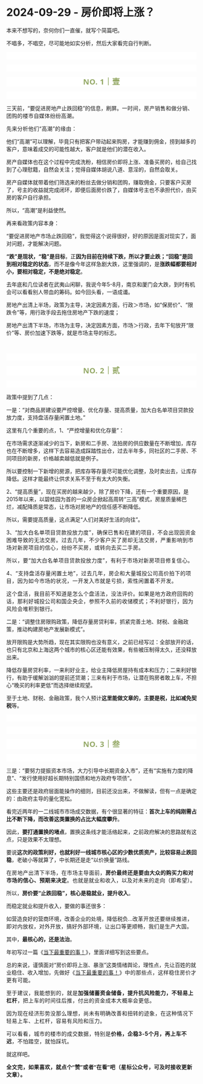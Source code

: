 # 2024-09-29 - 房价即将上涨？

<p style="visibility: visible;">本来不想写的，奈何你们一直催，就写个简篇吧。</p><p style="visibility: visible;">不唱多，不唱空，尽可能地如实分析，然后大家看完自行判断。</p><p style="-webkit-tap-highlight-color: transparent;outline: 0px;font-family: &quot;PingFang SC&quot;, system-ui, -apple-system, BlinkMacSystemFont, &quot;Helvetica Neue&quot;, &quot;Hiragino Sans GB&quot;, &quot;Microsoft YaHei UI&quot;, &quot;Microsoft YaHei&quot;, Arial, sans-serif;letter-spacing: 0.544px;text-wrap: wrap;background-color: rgb(255, 255, 255);visibility: visible;"><br style="-webkit-tap-highlight-color: transparent;outline: 0px;visibility: visible;"></p><p style="-webkit-tap-highlight-color: transparent;outline: 0px;letter-spacing: 0.544px;text-wrap: wrap;font-family: system-ui, -apple-system, BlinkMacSystemFont, &quot;Helvetica Neue&quot;, &quot;PingFang SC&quot;, &quot;Hiragino Sans GB&quot;, &quot;Microsoft YaHei UI&quot;, &quot;Microsoft YaHei&quot;, Arial, sans-serif;background-color: rgb(255, 255, 255);visibility: visible;"><br style="-webkit-tap-highlight-color: transparent;outline: 0px;visibility: visible;"></p><p style="-webkit-tap-highlight-color: transparent;outline: 0px;letter-spacing: 0.544px;text-wrap: wrap;color: rgb(34, 34, 34);font-family: -apple-system-font, system-ui, &quot;Helvetica Neue&quot;, &quot;PingFang SC&quot;, &quot;Hiragino Sans GB&quot;, &quot;Microsoft YaHei UI&quot;, &quot;Microsoft YaHei&quot;, Arial, sans-serif;background-color: rgb(255, 255, 255);text-align: center;visibility: visible;"><span style="-webkit-tap-highlight-color: transparent;outline: 0px;font-weight: bold;line-height: 25px;color: rgb(149, 169, 103);font-size: 20px;visibility: visible;">NO. 1｜壹</span></p><p style="-webkit-tap-highlight-color: transparent;outline: 0px;letter-spacing: 0.544px;text-wrap: wrap;color: rgb(34, 34, 34);font-family: -apple-system-font, system-ui, &quot;Helvetica Neue&quot;, &quot;PingFang SC&quot;, &quot;Hiragino Sans GB&quot;, &quot;Microsoft YaHei UI&quot;, &quot;Microsoft YaHei&quot;, Arial, sans-serif;background-color: rgb(255, 255, 255);text-align: center;visibility: visible;"><br style="-webkit-tap-highlight-color: transparent;outline: 0px;visibility: visible;"></p><p style="visibility: visible;">三天前，“要促进房地产止跌回稳”的信息，刷屏。<span style="font-size: var(--articleFontsize); letter-spacing: 0.034em; visibility: visible;">一时间，</span><span style="font-size: var(--articleFontsize); letter-spacing: 0.034em; visibility: visible;">房产销售和</span><span style="font-size: var(--articleFontsize); letter-spacing: 0.034em; visibility: visible;">做分销</span><span style="font-size: var(--articleFontsize); letter-spacing: 0.034em; visibility: visible;">、团购的楼市自媒体纷纷高潮。</span></p><p style="visibility: visible;"><span style="font-size: var(--articleFontsize); letter-spacing: 0.034em; visibility: visible;"></span><span style="font-size: var(--articleFontsize); letter-spacing: 0.034em; visibility: visible;">先来分析他们“高潮”的缘由：</span></p><p style="visibility: visible;">他们“高潮”可以理解，毕竟只有把客户带动起来购房，才能赚到佣金，捞到越多的客户，意味着成交的可能性越大，客户就是他们的潜在收入。<br style="visibility: visible;"></p><p style="visibility: visible;">房产自媒体也在这个过程中完成洗粉，相信房价即将上涨、准备买房的，给自己找到了心理慰籍，自然会关注；觉得自媒体胡说八道、意淫的，自然会取关。</p><p style="visibility: visible;">房产自媒体就带着他们筛选来的粉丝去做分销和团购，赚取佣金，只要客户买房了，号主的收益就完成闭环，即便后面房价跌了，自媒体号主也不承担代价，由买房的客户自行承担。<br style="visibility: visible;"></p><p style="visibility: visible;">所以，“高潮”是利益使然。<br style="visibility: visible;"></p><p style="visibility: visible;">再来看政策内容本身：<br style="visibility: visible;"></p><p style="visibility: visible;">“要促进房地产市场止跌回稳”，我觉得这个说得很好，好的原因是面对现实了，面对问题，才能解决问题。<br style="visibility: visible;"></p><p style="visibility: visible;"><strong style="visibility: visible;">“跌”是现状，“稳”是目标</strong>，正<strong style="visibility: visible;">因为目前在持续下跌，所以才要止跌；“回稳”是回到相对稳定的状态</strong>，而不是像今年这样急剧大跌，这里强调的，是<strong style="visibility: visible;">涨跌幅都要相对小，要相对稳定，不是绝对稳定</strong>。</p><p style="visibility: visible;">去年底和几位读者在武夷山闲聊，我说今年5-8月，南京和厦门会大跌，到时有机会可以看看别人带血的筹码。如今回头看，一语成谶。<br style="visibility: visible;"></p><p style="visibility: visible;">房地产出清上半场，政策为主导，决定因素方面，行政＞市场，如“保房价”、“限跌令”等，用行政手段去拖住房地产下跌的速度；</p><p>房地产出清下半场，市场为主导，决定因素方面，市场＞行政，去年下旬放开“限价”等、房价加速下跌等，就是市场主导的标志。</p><p><br></p><p style="-webkit-tap-highlight-color: transparent;outline: 0px;letter-spacing: 0.544px;text-wrap: wrap;font-family: system-ui, -apple-system, BlinkMacSystemFont, &quot;Helvetica Neue&quot;, &quot;PingFang SC&quot;, &quot;Hiragino Sans GB&quot;, &quot;Microsoft YaHei UI&quot;, &quot;Microsoft YaHei&quot;, Arial, sans-serif;background-color: rgb(255, 255, 255);visibility: visible;"><br style="-webkit-tap-highlight-color: transparent;outline: 0px;visibility: visible;"></p><p style="-webkit-tap-highlight-color: transparent;outline: 0px;letter-spacing: 0.544px;text-wrap: wrap;color: rgb(34, 34, 34);font-family: -apple-system-font, system-ui, &quot;Helvetica Neue&quot;, &quot;PingFang SC&quot;, &quot;Hiragino Sans GB&quot;, &quot;Microsoft YaHei UI&quot;, &quot;Microsoft YaHei&quot;, Arial, sans-serif;background-color: rgb(255, 255, 255);text-align: center;visibility: visible;"><span style="-webkit-tap-highlight-color: transparent;outline: 0px;font-weight: bold;line-height: 25px;color: rgb(149, 169, 103);font-size: 20px;visibility: visible;">NO. 2｜贰</span></p><p style="-webkit-tap-highlight-color: transparent;outline: 0px;letter-spacing: 0.544px;text-wrap: wrap;color: rgb(34, 34, 34);font-family: -apple-system-font, system-ui, &quot;Helvetica Neue&quot;, &quot;PingFang SC&quot;, &quot;Hiragino Sans GB&quot;, &quot;Microsoft YaHei UI&quot;, &quot;Microsoft YaHei&quot;, Arial, sans-serif;background-color: rgb(255, 255, 255);text-align: center;visibility: visible;"><br style="-webkit-tap-highlight-color: transparent;outline: 0px;visibility: visible;"></p><p>政策中提到了几点：</p><p>一是：“对商品房建设要严控增量、优化存量、提高质量，加大白名单项目贷款投放力度，支持盘活存量闲置土地。”<br></p><p>这里有几个重要的点，1、“严控增量和优化存量”：</p><p>在市场需求逐渐减少的当下，新房和二手房、法拍房的供应数量在不断增加，库存也在不断增多，这样下去容易造成踩踏性出仓，过去半年多，同社区的二手房、不同项目的新房，价格越卖越低就是例子。<br></p><p>所以要控制一下新增的房源，把库存等存量尽可能优化调整，及时卖出去，让库存降低。这样才能最终让供求关系不至于有太大的失衡。</p><p>2、“提高质量”，现在买房的越来越少，除了房价下降，还有一个重要原因，是2015年以来，以碧桂园为首的一众房企掀起高周转“三高”模式，房屋质量稀巴烂，减配降质是常态，让市场对房地产的信任感不断降低。<br></p><p>所以，需要提高质量，这点满足“人们对美好生活的向往”。<br></p><p>3、“<span style="letter-spacing: 0.578px;text-wrap: wrap;">加大白名单项目贷款投放力度”，确保已售和在建的项目，不会出现因资金困难导致的无法交房。过去几年，不少客户买了房却无法交房，严重影响到市场对新房项目的信心，纷纷不买房，或转向去买二手房。</span></p><p><span style="letter-spacing: 0.578px;text-wrap: wrap;">所以，要“<span style="letter-spacing: 0.578px;text-wrap: wrap;">加大白名单项目贷款投放力度”，有利于市场对新房项目修复信心。</span></span></p><p><span style="letter-spacing: 0.578px;text-wrap: wrap;"><span style="letter-spacing: 0.578px;text-wrap: wrap;">4、“<span style="letter-spacing: 0.578px;text-wrap: wrap;">支持盘活存量</span><span style="letter-spacing: 0.578px;text-wrap: wrap;">闲置土地”，过去几年，房企和大量城投公司高价拍下的项目，因为如今市场的状况，一开发入市就是亏损，索性闲置着不开发。</span></span></span></p><p><span style="letter-spacing: 0.578px;text-wrap: wrap;"><span style="letter-spacing: 0.578px;text-wrap: wrap;"><span style="letter-spacing: 0.578px;text-wrap: wrap;">这个盘活，我目前不知道是怎么个盘活法，没法评价。如果是地方政府回购的话，那利好城投公司和国企央企，参照不久前的收储模式；不利好银行，因为风险会堆积到银行。<br></span></span></span></p><p>二是：“调整住房限购政策，降低存量房贷利率，抓紧完善土地、财税、金融政策，推动构建房地产发展新模式”。</p><p>放开限购是大势所趋，现在其实限购也没有意义，之前已经写过：全部放开的话，也只有北京和上海这两个城市的核心区还能有效果，有些被压制得太久，还没释放出来。<br></p><p>降低存量房贷利率，一来利好业主，给业主降低房屋持有成本和压力；二来利好银行，有助于缓解汹汹的提前还贷潮；三来有利于市场，让潜在购房者敢上车，不担心“晚买的利率更低”而选择继续观望。<br></p><p>至于土地、财税、金融政策，我个人预计<strong>这里能做文章的，主要是税，比如减免契税</strong>等。</p><p style="-webkit-tap-highlight-color: transparent;outline: 0px;font-family: &quot;PingFang SC&quot;, system-ui, -apple-system, BlinkMacSystemFont, &quot;Helvetica Neue&quot;, &quot;Hiragino Sans GB&quot;, &quot;Microsoft YaHei UI&quot;, &quot;Microsoft YaHei&quot;, Arial, sans-serif;letter-spacing: 0.544px;text-wrap: wrap;background-color: rgb(255, 255, 255);visibility: visible;"><br style="-webkit-tap-highlight-color: transparent;outline: 0px;visibility: visible;"></p><p style="-webkit-tap-highlight-color: transparent;outline: 0px;letter-spacing: 0.544px;text-wrap: wrap;font-family: system-ui, -apple-system, BlinkMacSystemFont, &quot;Helvetica Neue&quot;, &quot;PingFang SC&quot;, &quot;Hiragino Sans GB&quot;, &quot;Microsoft YaHei UI&quot;, &quot;Microsoft YaHei&quot;, Arial, sans-serif;background-color: rgb(255, 255, 255);visibility: visible;"><br style="-webkit-tap-highlight-color: transparent;outline: 0px;visibility: visible;"></p><p style="-webkit-tap-highlight-color: transparent;outline: 0px;letter-spacing: 0.544px;text-wrap: wrap;color: rgb(34, 34, 34);font-family: -apple-system-font, system-ui, &quot;Helvetica Neue&quot;, &quot;PingFang SC&quot;, &quot;Hiragino Sans GB&quot;, &quot;Microsoft YaHei UI&quot;, &quot;Microsoft YaHei&quot;, Arial, sans-serif;background-color: rgb(255, 255, 255);text-align: center;visibility: visible;"><span style="-webkit-tap-highlight-color: transparent;outline: 0px;font-weight: bold;line-height: 25px;color: rgb(149, 169, 103);font-size: 20px;visibility: visible;">NO. 3｜叁</span></p><p style="-webkit-tap-highlight-color: transparent;outline: 0px;letter-spacing: 0.544px;text-wrap: wrap;color: rgb(34, 34, 34);font-family: -apple-system-font, system-ui, &quot;Helvetica Neue&quot;, &quot;PingFang SC&quot;, &quot;Hiragino Sans GB&quot;, &quot;Microsoft YaHei UI&quot;, &quot;Microsoft YaHei&quot;, Arial, sans-serif;background-color: rgb(255, 255, 255);text-align: center;visibility: visible;"><br style="-webkit-tap-highlight-color: transparent;outline: 0px;visibility: visible;"></p><p>三是：“要努力提振资本市场，大力引导中长期资金入市”，还有“实施有力度的降息”、“发行使用好超长期特别国债和地方政府专项债”。</p><p>这些主要还是政府层面能操作的细则，目前还没出来，不做解读，但有一点是确定的：由政府主导的量化宽松。<br></p><p>看完近两年的一二线城市市场成交数据，有个很显著的特征：<strong>首次上车的纯刚需占比不断下降，而改善这类置换的占比大幅度攀升</strong>。<br></p><p>因此，<strong>要打通置换的堵点</strong>，置换这条线才能活络起来，之前政府解决的思路就有这点，只是效果不太理想。<br></p><p>要说<strong>这次的政策利好，也就利好一线城市核心区的少数优质资产，比较容易止跌回稳</strong>，老破小等就算了，中长期还是走“以价换量”路线。</p><p><span style="letter-spacing: 0.578px;text-wrap: wrap;">在房地产出清下半场，在市场主导面前，</span><strong><span style="letter-spacing: 0.578px;text-wrap: wrap;">房价最终还是要</span><span style="letter-spacing: 0.578px;text-wrap: wrap;">由大众</span><span style="letter-spacing: 0.578px;text-wrap: wrap;">的购买力和对</span><span style="letter-spacing: 0.578px;text-wrap: wrap;">市场的信心、预期</span><span style="letter-spacing: 0.578px;text-wrap: wrap;">来决定</span></strong><span style="letter-spacing: 0.578px;text-wrap: wrap;">。</span><span style="font-size: var(--articleFontsize);letter-spacing: 0.034em;">也就是就业和收入，</span><span style="font-size: var(--articleFontsize);letter-spacing: 0.034em;">以及对未来的</span><span style="font-size: var(--articleFontsize);letter-spacing: 0.034em;">走向</span><span style="font-size: var(--articleFontsize);letter-spacing: 0.034em;">（即希望）</span><span style="font-size: var(--articleFontsize);letter-spacing: 0.034em;">。</span><span style="font-size: var(--articleFontsize);letter-spacing: 0.034em;"></span></p><p>所以，<strong>房价要“止跌回稳”，核心是稳就业，提升收入</strong>。<br></p><p>而稳定就业和提升收入，要做的事还很多：</p><p>如营造良好的营商环境，改善企业的处境，降低税负...<span style="font-size: var(--articleFontsize);letter-spacing: 0.034em;">改革开放还要继续推进，即对内放权，对外开放，搞好</span><span style="font-size: var(--articleFontsize);letter-spacing: 0.034em;">外部环境</span><span style="font-size: var(--articleFontsize);letter-spacing: 0.034em;">，让出口等更</span><span style="font-size: var(--articleFontsize);letter-spacing: 0.034em;">顺畅，我们是生产大国</span><span style="font-size: var(--articleFontsize);letter-spacing: 0.034em;">。</span></p><p>其中，<strong>最核心的，还是法治</strong>。</p><p>年初写过一篇《<a target="_blank" href="http://mp.weixin.qq.com/s?__biz=Mzg2OTkwNzE4MA==&amp;mid=2247491864&amp;idx=1&amp;sn=e777bba9a0a8df52b897689d560b32b9&amp;chksm=ce974e9bf9e0c78d5c55437cd3eda43c22fd7233b554fb5246bf1630e4b523cf6d5a8720e686&amp;scene=21#wechat_redirect" textvalue="当下最重要的事！" linktype="text" imgurl="" imgdata="null" data-itemshowtype="0" tab="innerlink" data-linktype="2">当下最重要的事！</a>》，里面详细写到这些要点。</p><p>总的来说，谨慎面对“房价即将上涨、暴涨”这类情绪舆论，理性点，先让百姓的就业稳住、收入增加，先做好<span style="letter-spacing: 0.578px;text-wrap: wrap;">《</span><a target="_blank" href="http://mp.weixin.qq.com/s?__biz=Mzg2OTkwNzE4MA==&amp;mid=2247491864&amp;idx=1&amp;sn=e777bba9a0a8df52b897689d560b32b9&amp;chksm=ce974e9bf9e0c78d5c55437cd3eda43c22fd7233b554fb5246bf1630e4b523cf6d5a8720e686&amp;scene=21#wechat_redirect" textvalue="当下最重要的事！" linktype="text" imgurl="" imgdata="null" data-itemshowtype="0" tab="innerlink" style="letter-spacing: 0.578px;text-wrap: wrap;" data-linktype="2">当下最重要的事！</a><span style="letter-spacing: 0.578px;text-wrap: wrap;">》中的那些点，这样稳住房价才更有可能。</span><br></p><p><span style="letter-spacing: 0.578px;text-wrap: wrap;">至于建议，我能想到的，就是<strong>加强储蓄资金储备，提升抗风险能力，不轻易上杠杆</strong>，把上车的时间往后推，付出的资金成本大概率会更低。</span></p><p><span style="letter-spacing: 0.578px;text-wrap: wrap;">因为现在经济形势没那么理想，尚未有明确改善和扭转的迹象，在这种情况下轻易上车、上杠杆，容易有风险和压力。</span></p><p><span style="letter-spacing: 0.578px;text-wrap: wrap;">可以看看，城市的楼市的成交数据，特别是<strong>价格，企稳3-5个月，再上车不迟</strong>，不怕踏空，就怕踩坑。<br></span></p><p>就这样吧。<br></p><p style="margin-bottom: 0px;"><span style="font-family: &quot;PingFang SC&quot;, system-ui, -apple-system, BlinkMacSystemFont, &quot;Helvetica Neue&quot;, &quot;Hiragino Sans GB&quot;, &quot;Microsoft YaHei UI&quot;, &quot;Microsoft YaHei&quot;, Arial, sans-serif;font-size: 14px;font-weight: 700;letter-spacing: 0.544px;text-wrap: wrap;background-color: rgb(255, 255, 255);">全文完，如果喜欢，就点个“赞”或者“在看”吧（星标公众号，可及时接收更新文章）。</span></p><p style="display: none;"><mp-style-type data-value="3"></mp-style-type></p>